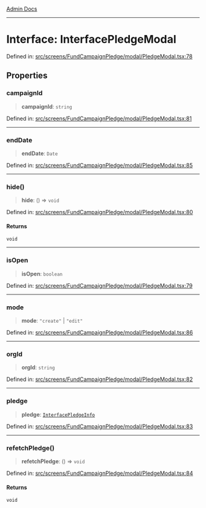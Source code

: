 [Admin Docs](/)

***

# Interface: InterfacePledgeModal

Defined in: [src/screens/FundCampaignPledge/modal/PledgeModal.tsx:78](https://github.com/PalisadoesFoundation/talawa-admin/blob/main/src/screens/FundCampaignPledge/modal/PledgeModal.tsx#L78)

## Properties

### campaignId

> **campaignId**: `string`

Defined in: [src/screens/FundCampaignPledge/modal/PledgeModal.tsx:81](https://github.com/PalisadoesFoundation/talawa-admin/blob/main/src/screens/FundCampaignPledge/modal/PledgeModal.tsx#L81)

***

### endDate

> **endDate**: `Date`

Defined in: [src/screens/FundCampaignPledge/modal/PledgeModal.tsx:85](https://github.com/PalisadoesFoundation/talawa-admin/blob/main/src/screens/FundCampaignPledge/modal/PledgeModal.tsx#L85)

***

### hide()

> **hide**: () => `void`

Defined in: [src/screens/FundCampaignPledge/modal/PledgeModal.tsx:80](https://github.com/PalisadoesFoundation/talawa-admin/blob/main/src/screens/FundCampaignPledge/modal/PledgeModal.tsx#L80)

#### Returns

`void`

***

### isOpen

> **isOpen**: `boolean`

Defined in: [src/screens/FundCampaignPledge/modal/PledgeModal.tsx:79](https://github.com/PalisadoesFoundation/talawa-admin/blob/main/src/screens/FundCampaignPledge/modal/PledgeModal.tsx#L79)

***

### mode

> **mode**: `"create"` \| `"edit"`

Defined in: [src/screens/FundCampaignPledge/modal/PledgeModal.tsx:86](https://github.com/PalisadoesFoundation/talawa-admin/blob/main/src/screens/FundCampaignPledge/modal/PledgeModal.tsx#L86)

***

### orgId

> **orgId**: `string`

Defined in: [src/screens/FundCampaignPledge/modal/PledgeModal.tsx:82](https://github.com/PalisadoesFoundation/talawa-admin/blob/main/src/screens/FundCampaignPledge/modal/PledgeModal.tsx#L82)

***

### pledge

> **pledge**: [`InterfacePledgeInfo`](../../utils/interfaces/interfaces/InterfacePledgeInfo.md)

Defined in: [src/screens/FundCampaignPledge/modal/PledgeModal.tsx:83](https://github.com/PalisadoesFoundation/talawa-admin/blob/main/src/screens/FundCampaignPledge/modal/PledgeModal.tsx#L83)

***

### refetchPledge()

> **refetchPledge**: () => `void`

Defined in: [src/screens/FundCampaignPledge/modal/PledgeModal.tsx:84](https://github.com/PalisadoesFoundation/talawa-admin/blob/main/src/screens/FundCampaignPledge/modal/PledgeModal.tsx#L84)

#### Returns

`void`
